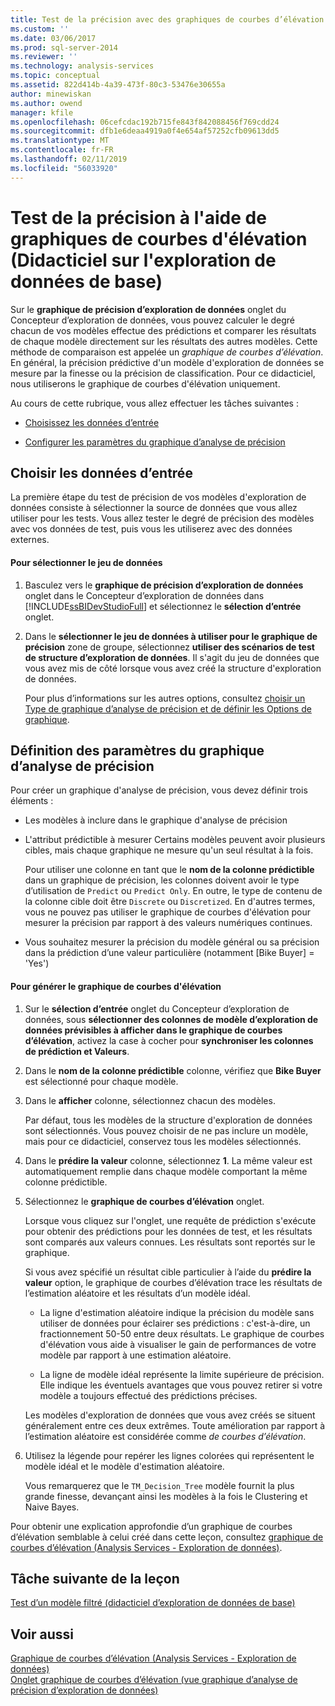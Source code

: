 ```yaml
---
title: Test de la précision avec des graphiques de courbes d’élévation (didacticiel d’exploration de données de base) | Microsoft Docs
ms.custom: ''
ms.date: 03/06/2017
ms.prod: sql-server-2014
ms.reviewer: ''
ms.technology: analysis-services
ms.topic: conceptual
ms.assetid: 822d414b-4a39-473f-80c3-53476e30655a
author: minewiskan
ms.author: owend
manager: kfile
ms.openlocfilehash: 06cefcdac192b715fe843f842088456f769cdd24
ms.sourcegitcommit: dfb1e6deaa4919a0f4e654af57252cfb09613dd5
ms.translationtype: MT
ms.contentlocale: fr-FR
ms.lasthandoff: 02/11/2019
ms.locfileid: "56033920"
---
```

# <a name="testing-accuracy-with-lift-charts-basic-data-mining-tutorial"></a>Test de la précision à l'aide de graphiques de courbes d'élévation (Didacticiel sur l'exploration de données de base)
  Sur le **graphique de précision d’exploration de données** onglet du Concepteur d’exploration de données, vous pouvez calculer le degré chacun de vos modèles effectue des prédictions et comparer les résultats de chaque modèle directement sur les résultats des autres modèles. Cette méthode de comparaison est appelée un *graphique de courbes d’élévation*. En général, la précision prédictive d'un modèle d'exploration de données se mesure par la finesse ou la précision de classification. Pour ce didacticiel, nous utiliserons le graphique de courbes d'élévation uniquement.  
  
 Au cours de cette rubrique, vous allez effectuer les tâches suivantes :  
  
-   [Choisissez les données d’entrée](#BKMK_InputData)  
  
-   [Configurer les paramètres du graphique d’analyse de précision](#BKMK_Selecting)  
  
##  <a name="BKMK_InputData"></a> Choisir les données d’entrée  
 La première étape du test de précision de vos modèles d'exploration de données consiste à sélectionner la source de données que vous allez utiliser pour les tests. Vous allez tester le degré de précision des modèles avec vos données de test, puis vous les utiliserez avec des données externes.  
  
#### <a name="to-select-the-data-set"></a>Pour sélectionner le jeu de données  
  
1.  Basculez vers le **graphique de précision d’exploration de données** onglet dans le Concepteur d’exploration de données dans [!INCLUDE[ssBIDevStudioFull](../includes/ssbidevstudiofull-md.md)] et sélectionnez le **sélection d’entrée** onglet.  
  
2.  Dans le **sélectionner le jeu de données à utiliser pour le graphique de précision** zone de groupe, sélectionnez **utiliser des scénarios de test de structure d’exploration de données**. Il s'agit du jeu de données que vous avez mis de côté lorsque vous avez créé la structure d'exploration de données.  
  
     Pour plus d’informations sur les autres options, consultez [choisir un Type de graphique d’analyse de précision et de définir les Options de graphique](../../2014/analysis-services/data-mining/choose-an-accuracy-chart-type-and-set-chart-options.md).  
  
##  <a name="BKMK_Selecting"></a> Définition des paramètres du graphique d’analyse de précision  
 Pour créer un graphique d'analyse de précision, vous devez définir trois éléments :  
  
-   Les modèles à inclure dans le graphique d'analyse de précision  
  
-   L'attribut prédictible à mesurer Certains modèles peuvent avoir plusieurs cibles, mais chaque graphique ne mesure qu'un seul résultat à la fois.  
  
     Pour utiliser une colonne en tant que le **nom de la colonne prédictible** dans un graphique de précision, les colonnes doivent avoir le type d’utilisation de `Predict` ou `Predict Only`. En outre, le type de contenu de la colonne cible doit être `Discrete` ou `Discretized`. En d'autres termes, vous ne pouvez pas utiliser le graphique de courbes d'élévation pour mesurer la précision par rapport à des valeurs numériques continues.  
  
-   Vous souhaitez mesurer la précision du modèle général ou sa précision dans la prédiction d’une valeur particulière (notamment [Bike Buyer] = 'Yes')  
  
#### <a name="to-generate-the-lift-chart"></a>Pour générer le graphique de courbes d'élévation  
  
1.  Sur le **sélection d’entrée** onglet du Concepteur d’exploration de données, sous **sélectionner des colonnes de modèle d’exploration de données prévisibles à afficher dans le graphique de courbes d’élévation**, activez la case à cocher pour **synchroniser les colonnes de prédiction et Valeurs**.  
  
2.  Dans le **nom de la colonne prédictible** colonne, vérifiez que **Bike Buyer** est sélectionné pour chaque modèle.  
  
3.  Dans le **afficher** colonne, sélectionnez chacun des modèles.  
  
     Par défaut, tous les modèles de la structure d'exploration de données sont sélectionnés. Vous pouvez choisir de ne pas inclure un modèle, mais pour ce didacticiel, conservez tous les modèles sélectionnés.  
  
4.  Dans le **prédire la valeur** colonne, sélectionnez **1**. La même valeur est automatiquement remplie dans chaque modèle comportant la même colonne prédictible.  
  
5.  Sélectionnez le **graphique de courbes d’élévation** onglet.  
  
     Lorsque vous cliquez sur l'onglet, une requête de prédiction s'exécute pour obtenir des prédictions pour les données de test, et les résultats sont comparés aux valeurs connues. Les résultats sont reportés sur le graphique.  
  
     Si vous avez spécifié un résultat cible particulier à l’aide du **prédire la valeur** option, le graphique de courbes d’élévation trace les résultats de l’estimation aléatoire et les résultats d’un modèle idéal.  
  
    -   La ligne d'estimation aléatoire indique la précision du modèle sans utiliser de données pour éclairer ses prédictions : c'est-à-dire, un fractionnement 50-50 entre deux résultats. Le graphique de courbes d'élévation vous aide à visualiser le gain de performances de votre modèle par rapport à une estimation aléatoire.  
  
    -   La ligne de modèle idéal représente la limite supérieure de précision. Elle indique les éventuels avantages que vous pouvez retirer si votre modèle a toujours effectué des prédictions précises.  
  
     Les modèles d'exploration de données que vous avez créés se situent généralement entre ces deux extrêmes. Toute amélioration par rapport à l’estimation aléatoire est considérée comme *de courbes d’élévation*.  
  
6.  Utilisez la légende pour repérer les lignes colorées qui représentent le modèle idéal et le modèle d'estimation aléatoire.  
  
     Vous remarquerez que le `TM_Decision_Tree` modèle fournit la plus grande finesse, devançant ainsi les modèles à la fois le Clustering et Naive Bayes.  
  
 Pour obtenir une explication approfondie d’un graphique de courbes d’élévation semblable à celui créé dans cette leçon, consultez [graphique de courbes d’élévation &#40;Analysis Services - Exploration de données&#41;](../../2014/analysis-services/data-mining/lift-chart-analysis-services-data-mining.md).  
  
## <a name="next-task-in-lesson"></a>Tâche suivante de la leçon  
 [Test d’un modèle filtré &#40;didacticiel d’exploration de données de base&#41;](../../2014/tutorials/testing-a-filtered-model-basic-data-mining-tutorial.md)  
  
## <a name="see-also"></a>Voir aussi  
 [Graphique de courbes d’élévation &#40;Analysis Services - Exploration de données&#41;](../../2014/analysis-services/data-mining/lift-chart-analysis-services-data-mining.md)   
 [Onglet graphique de courbes d’élévation &#40;vue graphique d’analyse de précision d’exploration de données&#41;](../../2014/analysis-services/lift-chart-tab-mining-accuracy-chart-view.md)  
  
  
